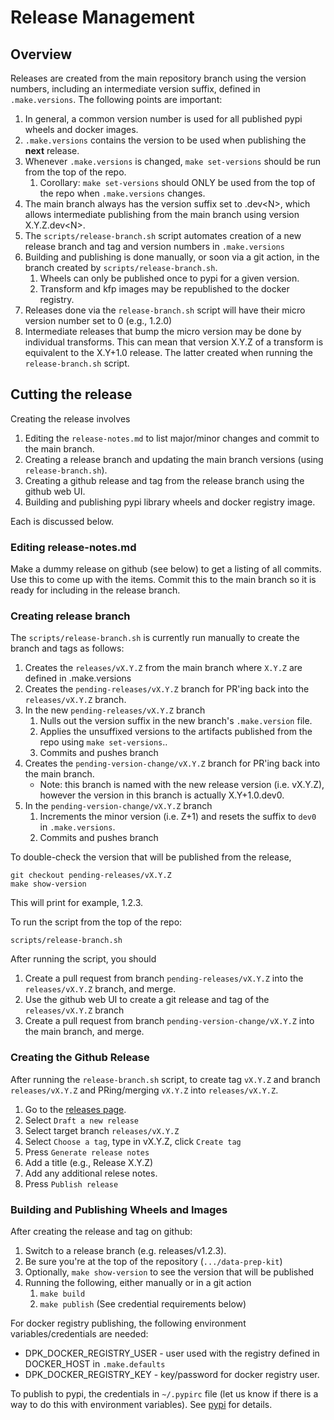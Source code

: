 # Release Management

## Overview 

Releases are created from the main repository branch using the version
numbers, including an intermediate version suffix, 
defined in `.make.versions`.
The following points are important:

1. In general, a common version number is used for all published pypi wheels and docker images.
1. `.make.versions` contains the version to be used when publishing the **next** release. 
1. Whenever `.make.versions` is changed, `make set-versions` should be run from the top of the repo.
   1. Corollary: `make set-versions` should ONLY be used from the top of the repo when `.make.versions` changes.
1. The main branch always has the version suffix set to .dev\<N\>, which
allows intermediate publishing from the main branch using version X.Y.Z.dev\<N\>.
1. The `scripts/release-branch.sh` script automates creation of a new release branch and tag and version numbers in `.make.versions` 
1. Building and publishing is done manually, or soon via a git action, in the branch created by `scripts/release-branch.sh`. 
   1. Wheels can only be published once to pypi for a given version.
   1. Transform and kfp images may be republished to the docker registry.
1. Releases done via the `release-branch.sh` script will have their micro version number set to 0 (e.g., 1.2.0)
1. Intermediate releases that bump the micro version may be done by individual transforms. This can mean
that version X.Y.Z of a transform is equivalent to the X.Y+1.0 release.  The latter created when running
the `release-branch.sh` script.
   
## Cutting the release

Creating the release involves

1. Editing the `release-notes.md` to list major/minor changes and commit to the main branch.
1. Creating a release branch and updating the main branch versions (using `release-branch.sh`).
1. Creating a github release and tag from the release branch using the github web UI.
1. Building and publishing pypi library wheels and docker registry image.

Each is discussed below.

### Editing release-notes.md 

Make a dummy release on github (see below) to get a listing of all commits.
Use this to come up with the items.
Commit this to the main branch so it is ready for including in the release branch.

### Creating release branch 

The `scripts/release-branch.sh` is currently run manually to create the branch and tags as follows:

1. Creates the `releases/vX.Y.Z` from the main branch where `X.Y.Z` are defined in .make.versions
1. Creates the `pending-releases/vX.Y.Z` branch for PR'ing back into the `releases/vX.Y.Z` branch. 
1. In the new `pending-releases/vX.Y.Z` branch 
    1. Nulls out the version suffix in the new branch's `.make.version` file. 
    1. Applies the unsuffixed versions to the artifacts published from the repo using `make set-versions`..
    1. Commits and pushes branch 
1. Creates the `pending-version-change/vX.Y.Z` branch for PR'ing back into the main branch.
    * Note: this branch is named with the new release version (i.e. vX.Y.Z), however
      the version in this branch is actually X.Y+1.0.dev0.
1. In the `pending-version-change/vX.Y.Z` branch
    1. Increments the minor version (i.e. Z+1) and resets the suffix to `dev0` in `.make.versions`.
    1. Commits and pushes branch 

To double-check the version that will be published from the release,
```
git checkout pending-releases/vX.Y.Z 
make show-version
```
This will print for example, 1.2.3. 

To run the script from the top of the repo:

```shell
scripts/release-branch.sh
```

After running the script, you should

1. Create a pull request from branch `pending-releases/vX.Y.Z` into the `releases/vX.Y.Z` branch, and merge.
2. Use the github web UI to create a git release and tag of the `releases/vX.Y.Z` branch
3. Create a pull request from branch `pending-version-change/vX.Y.Z` into the main branch, and merge. 

### Creating the Github Release

After running the `release-branch.sh` script, to create tag `vX.Y.Z` and branch `releases/vX.Y.Z`
and PRing/merging `vX.Y.Z` into `releases/vX.Y.Z`.
1. Go to the [releases page](https://github.com/IBM/data-prep-kit/releases). 
1. Select `Draft a new release`
1. Select target branch `releases/vX.Y.Z`
1. Select `Choose a tag`, type in vX.Y.Z, click `Create tag`
1. Press `Generate release notes` 
1. Add a title (e.g., Release X.Y.Z) 
1. Add any additional relese notes.
1. Press `Publish release`

### Building and Publishing Wheels and Images

After creating the release and tag on github: 

1. Switch to a release branch (e.g. releases/v1.2.3). 
1. Be sure you're at the top of the repository (`.../data-prep-kit`)
1. Optionally, `make show-version` to see the version that will be published
1. Running the following, either manually or in a git action
    1. `make build`
    1. `make publish`	(See credential requirements below)

For docker registry publishing, the following environment variables/credentials are needed:

* DPK_DOCKER_REGISTRY_USER - user used with the registry defined in DOCKER_HOST in `.make.defaults`
* DPK_DOCKER_REGISTRY_KEY - key/password for docker registry user.

To publish to pypi, the credentials in `~/.pypirc` file (let us know if there is a way to do
this with environment variables).
See [pypi](https://packaging.python.org/en/latest/specifications/pypirc/) for details.


 

